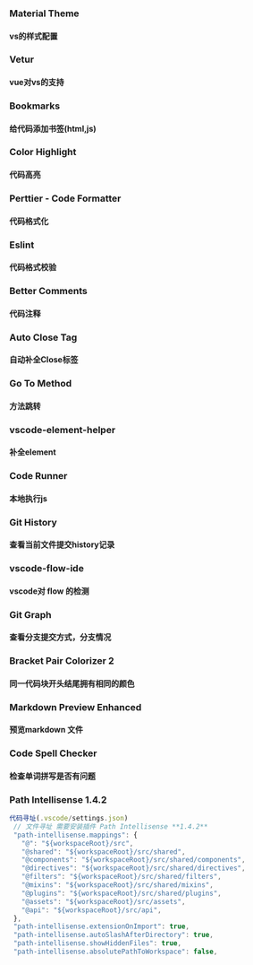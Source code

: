 ### Material Theme
#### vs的样式配置

### Vetur
#### vue对vs的支持

### Bookmarks
#### 给代码添加书签(html,js)

### Color Highlight
#### 代码高亮

### Perttier - Code Formatter
#### 代码格式化

### Eslint
#### 代码格式校验

### Better Comments
#### 代码注释

### Auto Close Tag
#### 自动补全Close标签

### Go To Method
#### 方法跳转

### vscode-element-helper
#### 补全element

### Code Runner
#### 本地执行js

###  Git History
#### 查看当前文件提交history记录

### vscode-flow-ide
#### vscode对 flow 的检测

### Git Graph
#### 查看分支提交方式，分支情况

### Bracket Pair Colorizer 2
#### 同一代码块开头结尾拥有相同的颜色

### Markdown Preview Enhanced
#### 预览markdown 文件

### Code Spell Checker
#### 检查单词拼写是否有问题

### Path Intellisense 1.4.2
 ```js
代码寻址(.vscode/settings.json)
  // 文件寻址 需要安装插件 Path Intellisense **1.4.2**
  "path-intellisense.mappings": {
    "@": "${workspaceRoot}/src",
    "@shared": "${workspaceRoot}/src/shared",
    "@components": "${workspaceRoot}/src/shared/components",
    "@directives": "${workspaceRoot}/src/shared/directives",
    "@filters": "${workspaceRoot}/src/shared/filters",
    "@mixins": "${workspaceRoot}/src/shared/mixins",
    "@plugins": "${workspaceRoot}/src/shared/plugins",
    "@assets": "${workspaceRoot}/src/assets",
    "@api": "${workspaceRoot}/src/api",
  },
  "path-intellisense.extensionOnImport": true,
  "path-intellisense.autoSlashAfterDirectory": true,
  "path-intellisense.showHiddenFiles": true,
  "path-intellisense.absolutePathToWorkspace": false,
  ```